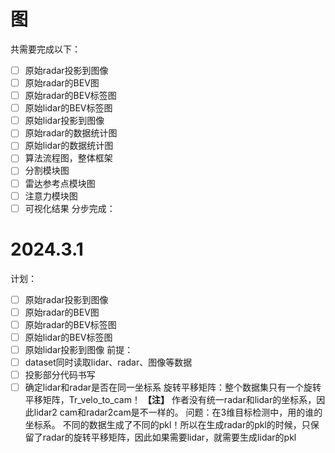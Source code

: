 # 图
共需要完成以下：
- [ ] 原始radar投影到图像
- [ ] 原始radar的BEV图
- [ ] 原始radar的BEV标签图
- [ ] 原始lidar的BEV标签图
- [ ] 原始lidar投影到图像
- [ ] 原始radar的数据统计图
- [ ] 原始lidar的数据统计图
- [ ] 算法流程图，整体框架
- [ ] 分割模块图
- [ ] 雷达参考点模块图
- [ ] 注意力模块图
- [ ] 可视化结果
分步完成：
# 2024.3.1
计划：
- [ ] 原始radar投影到图像
- [ ] 原始radar的BEV图
- [ ] 原始radar的BEV标签图
- [ ] 原始lidar的BEV标签图
- [ ] 原始lidar投影到图像
前提：
- [ ] dataset同时读取lidar、radar、图像等数据
- [ ] 投影部分代码书写
- [ ] 确定lidar和radar是否在同一坐标系
旋转平移矩阵：整个数据集只有一个旋转平移矩阵，Tr_velo_to_cam！
**【注】** 作者没有统一radar和lidar的坐标系，因此lidar2 cam和radar2cam是不一样的。
问题：在3维目标检测中，用的谁的坐标系。
不同的数据生成了不同的pkl！所以在生成radar的pkl的时候，只保留了radar的旋转平移矩阵，因此如果需要lidar，就需要生成lidar的pkl